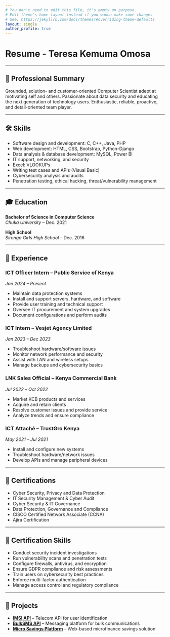 ```yaml
---
# You don't need to edit this file, it's empty on purpose.
# Edit theme's home layout instead if you wanna make some changes
# See: https://jekyllrb.com/docs/themes/#overriding-theme-defaults
layout: single
author_profile: true
---
```


# Resume - Teresa Kemuma Omosa


---

## 🧠 Professional Summary

Grounded, solution- and customer-oriented Computer Scientist adept at motivating self and others. Passionate about data security and educating the next generation of technology users. Enthusiastic, reliable, proactive, and detail-oriented team player.

---

## 🛠️ Skills

- Software design and development: C, C++, Java, PHP  
- Web development: HTML, CSS, Bootstrap, Python-Django  
- Data analysis & database development: MySQL, Power BI  
- IT support, networking, and security  
- Excel: VLOOKUPs  
- Writing test cases and APIs (Visual Basic)  
- Cybersecurity analysis and audits  
- Penetration testing, ethical hacking, threat/vulnerability management

---

## 🎓 Education

**Bachelor of Science in Computer Science**  
*Chuka University* – Dec. 2021  

**High School**  
*Sironga Girls High School* – Dec. 2016  

---

## 💼 Experience

### ICT Officer Intern – Public Service of Kenya  
*Jan 2024 – Present*  
- Maintain data protection systems  
- Install and support servers, hardware, and software  
- Provide user training and technical support  
- Oversee IT procurement and system upgrades  
- Document configurations and perform audits

### ICT Intern – Vesjet Agency Limited  
*Jan 2023 – Dec 2023*  
- Troubleshoot hardware/software issues  
- Monitor network performance and security  
- Assist with LAN and wireless setups  
- Manage backups and cybersecurity basics  

### LNK Sales Official – Kenya Commercial Bank  
*Jul 2022 – Oct 2022*  
- Market KCB products and services  
- Acquire and retain clients  
- Resolve customer issues and provide service  
- Analyze trends and ensure compliance

### ICT Attaché – TrustGro Kenya  
*May 2021 – Jul 2021*  
- Install and configure new systems  
- Troubleshoot hardware/network issues  
- Develop APIs and manage peripheral devices

---

## 📜 Certifications

- Cyber Security, Privacy and Data Protection  
- IT Security Management & Cyber Audit  
- Cyber Security & IT Governance  
- Data Protection, Governance and Compliance  
- CISCO Certified Network Associate (CCNA)  
- Ajira Certification  

---

## 🧪 Certification Skills

- Conduct security incident investigations  
- Run vulnerability scans and penetration tests  
- Configure firewalls, antivirus, and encryption  
- Ensure GDPR compliance and risk assessments  
- Train users on cybersecurity best practices  
- Enforce multi-factor authentication  
- Manage access control and regulatory compliance  

---

## 🧩 Projects

- **[IMSI API](https://github.com/trizkemmah/Imsi-Api)** – Telecom API for user identification  
- **[BulkSMS API](https://github.com/trizkemmah/BulkSms)** – Messaging platform for bulk communications  
- **[Micro Savings Platform](https://github.com/trizkemmah/MicroSavings)** – Web-based microfinance savings solution


